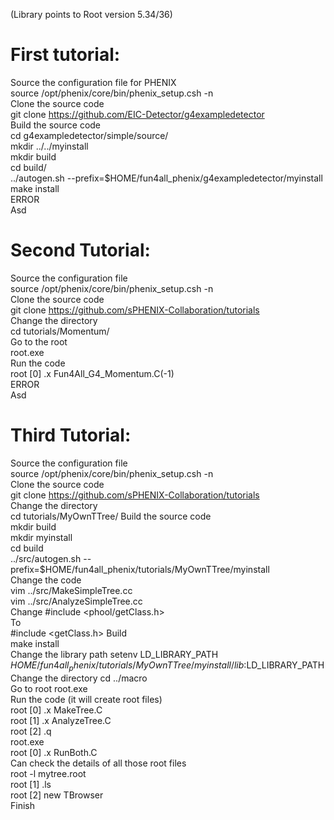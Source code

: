 (Library points to Root version 5.34/36)
# First tutorial:
Source the configuration file for PHENIX  
      source /opt/phenix/core/bin/phenix_setup.csh -n  
Clone the source code  
      git clone https://github.com/EIC-Detector/g4exampledetector  
Build the source code  
      cd g4exampledetector/simple/source/  
      mkdir ../../myinstall  
      mkdir build  
      cd build/  
      ../autogen.sh --prefix=$HOME/fun4all_phenix/g4exampledetector/myinstall  
       make install   
       ERROR   
Asd  

# Second Tutorial:  
Source the configuration file   
      source /opt/phenix/core/bin/phenix_setup.csh -n  
Clone the source code  
      git clone https://github.com/sPHENIX-Collaboration/tutorials  
Change the directory  
      cd tutorials/Momentum/  
Go to the root  
      root.exe  
Run the code  
      root [0] .x Fun4All_G4_Momentum.C(-1)  
      ERROR  
Asd

# Third Tutorial:  
Source the configuration file  
      source /opt/phenix/core/bin/phenix_setup.csh -n  
Clone the source code  
      git clone https://github.com/sPHENIX-Collaboration/tutorials  
Change the directory  
      cd tutorials/MyOwnTTree/
Build the source code   
      mkdir build  
      mkdir myinstall  
      cd build  
      ../src/autogen.sh --prefix=$HOME/fun4all_phenix/tutorials/MyOwnTTree/myinstall  
Change the code  
      vim ../src/MakeSimpleTree.cc  
      vim ../src/AnalyzeSimpleTree.cc  
      Change #include <phool/getClass.h>  
      To  
      #include <getClass.h>
Build  
      make install  
Change the library path
      setenv LD_LIBRARY_PATH $HOME/fun4all_phenix/tutorials/MyOwnTTree/myinstall/lib:$LD_LIBRARY_PATH  
Change the directory
      cd ../macro  
Go to root
      root.exe  
Run the code (it will create root files)  
      root [0] .x MakeTree.C  
      root [1] .x AnalyzeTree.C  
      root [2] .q  
      root.exe  
      root [0] .x RunBoth.C  
Can check the details of all those root files  
      root -l mytree.root  
      root [1] .ls  
      root [2] new TBrowser  
Finish  
